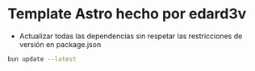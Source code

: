 # Template Astro hecho por edard3v

- Actualizar todas las dependencias sin respetar las restricciones de versión en package.json

```bash
bun update --latest
```
